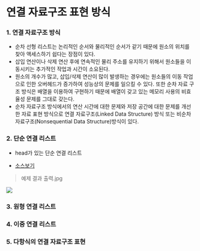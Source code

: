 # 연결 자료구조 표현 방식

### 1. 연결 자료구조 방식

- 순차 선형 리스트는 논리적인 순서와 물리적인 순서가 같기 때문에 원소의 위치를 찾아 액세스하기 쉽다는 장점이 있다.
- 삽입 연산이나 삭제 연산 후에 연속적인 물리 주소를 유지하기 위해서 원소들을 이동시키는 추가적인 작업과 시간이 소요된다.
- 원소의 개수가 많고, 삽입/삭제 연산이 많이 발생하는 경우에는 원소들의 이동 작업으로 인한 오버헤드가 증가하여 성능상의 문제를 일으킬 수 있다. 또한 순차 자료 구조 방식은 배열을 이용하여 구현하기 때문에 배열이 갖고 있는 메모리 사용의 비효율성 문제를 그대로 갖는다.
- 순차 자료구조 방식에서의 연산 시간에 대한 문제와 저장 공간에 대한 문제를 개선한 자료 표현 방식으로 연결 자료구조(Linked Data Structure) 방식 또는 비순차 자료구조(Nonsequential Data Structure)방식이 있다.


### 2. 단순 연결 리스트

- head가 있는 단순 연결 리스트 


- [소스보기](https://github.com/jhlee910609/cs_data_structure/blob/master/LinkedList/src/linkedlist/basic/LinkedListEx.java) 


> 예제 결과 출력.jpg

![](https://ws3.sinaimg.cn/large/006tNc79gy1fj0n5678n7j30r40dmjto.jpg)


### 3. 원형 연결 리스트



### 4. 이중 연결 리스트



### 5. 다항식의 연결 자료구조 표현



